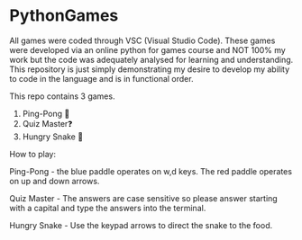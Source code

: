 # PythonGames
All games were coded through VSC (Visual Studio Code). These games were developed via an online python for games course and NOT 100% my work but the code was adequately analysed for learning and understanding.
This repository is just simply demonstrating my desire to develop my ability to code in the language and is in functional order.

This repo contains 3 games.
1. Ping-Pong 🏓 
2. Quiz Master❓ 
3. Hungry Snake 🐍 

How to play:

Ping-Pong - the blue paddle operates on w,d keys.
The red paddle operates on up and down arrows.

Quiz Master - The answers are case sensitive so please answer starting with a capital and type the answers into the terminal.

Hungry Snake - Use the keypad arrows to direct the snake to the food.

